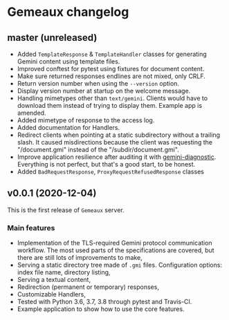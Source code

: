 # Gemeaux changelog

## master (unreleased)

* Added `TemplateResponse` & `TemplateHandler` classes for generating Gemini content using template files.
* Improved conftest for pytest using fixtures for document content.
* Make sure returned responses endlines are not mixed, only CRLF.
* Return version number when using the `--version` option.
* Display version number at startup on the welcome message.
* Handling mimetypes other than `text/gemini`. Clients would have to download them instead of trying to display them. Example app is amended.
* Added mimetype of response to the access log.
* Added documentation for Handlers.
* Redirect clients when pointing at a static subdirectory without a trailing slash. It caused misdirections because the client was requesting the "/document.gmi" instead of the "/subdir/document.gmi".
* Improve application resilience after auditing it with [gemini-diagnostic](https://github.com/michael-lazar/gemini-diagnostics). Everything is not perfect, but that's a good start, to be honest.
* Added `BadRequestResponse`, `ProxyRequestRefusedResponse` classes

## v0.0.1 (2020-12-04)

This is the first release of `Gemeaux` server.

### Main features

* Implementation of the TLS-required Gemini protocol communication workflow. The most used parts of the specifications are covered, but there are still lots of improvements to make,
* Serving a static directory tree made of `.gmi` files. Configuration options: index file name, directory listing,
* Serving a textual content,
* Redirection (permanent or temporary) responses,
* Customizable Handlers,
* Tested with Python 3.6, 3.7, 3.8 through pytest and Travis-CI.
* Example application to show how to use the core features.
